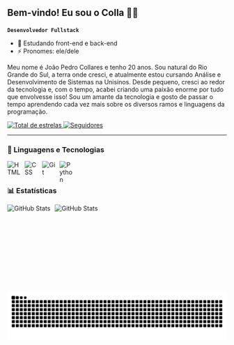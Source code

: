 ## Bem-vindo! Eu sou o Colla 👨‍💻

**`Desenvolvedor Fullstack`**

- 🌱 Estudando front-end e back-end
- ⚡ Pronomes: ele/dele

Meu nome é João Pedro Collares e tenho 20 anos. Sou natural do Rio Grande do Sul, a terra onde cresci, e atualmente estou cursando Análise e Desenvolvimento de Sistemas na Unisinos. Desde pequeno, cresci ao redor da tecnologia e, com o tempo, acabei criando uma paixão enorme por tudo que envolvesse isso! Sou um amante da tecnologia e gosto de passar o tempo aprendendo cada vez mais sobre os diversos ramos e linguagens da programação.

<p align="left">
    <a href="https://github.com/codecollares?tab=repositories&sort=stargazers">
        <img 
            alt="Total de estrelas" 
            title="Total de estrelas GitHub" 
            src="https://custom-icon-badges.demolab.com/github/stars/codecollares?color=55960c&style=for-the-badge&labelColor=488207&logo=star&label=estrelas"
        />
    </a>
    <a href="https://github.com/codecollares?tab=followers">
        <img 
            alt="Seguidores" 
            title="Me siga no GitHub" 
            src="https://custom-icon-badges.demolab.com/github/followers/codecollares?color=236ad3&labelColor=1155ba&style=for-the-badge&logo=github&label=Seguidores&logoColor=white"
        />
    </a>
</p>

---

### 🤖 Linguagens e Tecnologias

<img 
    align="left" 
    alt="HTML"
    title="HTML" 
    width="30px" 
    style="padding-right: 10px;" 
    src="https://cdn.jsdelivr.net/gh/devicons/devicon@latest/icons/html5/html5-original.svg" 
/>
<img 
    align="left" 
    alt="CSS" 
    title="CSS"
    width="30px" 
    style="padding-right: 10px;" 
    src="https://cdn.jsdelivr.net/gh/devicons/devicon@latest/icons/css3/css3-original.svg" 
/>
<img 
    align="left" 
    alt="Git" 
    title="Git"
    width="30px" 
    style="padding-right: 10px;" 
    src="https://cdn.jsdelivr.net/gh/devicons/devicon@latest/icons/git/git-original.svg" 
/>
<img 
    align="left" 
    alt="Python" 
    title="Python"
    width="30px" 
    style="padding-right: 10px;" 
    src="https://cdn.jsdelivr.net/gh/devicons/devicon@latest/icons/python/python-original.svg" 
/>

<br/>
<br/>

### 📊 Estatísticas

<img 
    align="left" 
    alt="GitHub Stats" 
    height="200px" 
    style="padding-right: 10px;" 
    src="https://github-readme-stats.vercel.app/api?username=codecollares&show_icons=true&theme=transparent&locale=pt-br" 
/>

<img 
    align="left" 
    alt="GitHub Stats" 
    height="200px" 
    style="padding-right: 10px;" 
    src="https://github-readme-stats.vercel.app/api/top-langs/?username=codecollares&theme=transparent&layout=compact&locale=pt-br&custom_title=Tecnologias&langs_count=4" 
/>

<picture>
  <source media="(prefers-color-scheme: dark)" srcset="https://raw.githubusercontent.com/codecollares/codecollares/output/github-contribution-grid-snake-dark.svg">
  <source media="(prefers-color-scheme: light)" srcset="https://raw.githubusercontent.com/codecollares/codecollares/output/github-contribution-grid-snake.svg">
  <img alt="github contribution grid snake animation" src="https://raw.githubusercontent.com/codecollares/codecollares/output/github-contribution-grid-snake.svg">
</picture>
